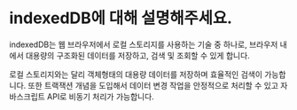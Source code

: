 # indexedDB에 대해 설명해주세요.

indexedDB는 웹 브라우저에서 로컬 스토리지를 사용하는 기술 중 하나로, 브라우저 내에서 대용량의 구조화된 데이터를 저장하고, 검색 및 조회할 수 있게 합니다.

로컬 스토리지와는 달리 객체형태의 대용량 데이터를 저장하며 효율적인 검색이 가능합니다. 또한 트랙잭션 개념을 도입해서 데이터 변경 작업을 안정적으로 처리할 수 있고 자바스크립트 API로 비동기 처리가 가능합니다.